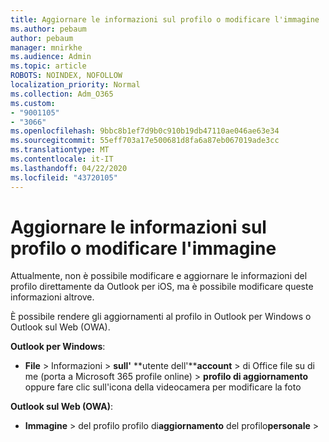```yaml
---
title: Aggiornare le informazioni sul profilo o modificare l'immagine
ms.author: pebaum
author: pebaum
manager: mnirkhe
ms.audience: Admin
ms.topic: article
ROBOTS: NOINDEX, NOFOLLOW
localization_priority: Normal
ms.collection: Adm_O365
ms.custom:
- "9001105"
- "3066"
ms.openlocfilehash: 9bbc8b1ef7d9b0c910b19db47110ae046ae63e34
ms.sourcegitcommit: 55eff703a17e500681d8fa6a87eb067019ade3cc
ms.translationtype: MT
ms.contentlocale: it-IT
ms.lasthandoff: 04/22/2020
ms.locfileid: "43720105"
---
```

# <a name="update-my-profile-information-or-change-my-picture"></a>Aggiornare le informazioni sul profilo o modificare l'immagine

Attualmente, non è possibile modificare e aggiornare le informazioni del profilo direttamente da Outlook per iOS, ma è possibile modificare queste informazioni altrove. 

È possibile rendere gli aggiornamenti al profilo in Outlook per Windows o Outlook sul Web (OWA). 

**Outlook per Windows**: 

- **File** > Informazioni > **sull'** **utente dell'****account** > di Office file su di me (porta a Microsoft 365 profile online) > **profilo di aggiornamento** oppure fare clic sull'icona della videocamera per modificare la foto  
  
**Outlook sul Web (OWA)**: 

- **Immagine** > del profilo profilo di**aggiornamento** del profilo**personale** > 
